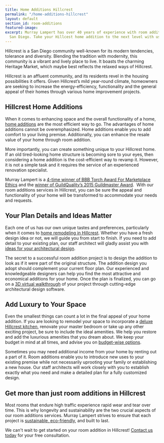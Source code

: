 ```yaml
---
title: Home Additions Hillcrest
permalink: "/home-additions-hillcrest"
layout: default
section_id: room-additions
featured-image: 
excerpt: Murray Lampert has over 40 years of experience with room additions in Hillcrest,
  San Diego. Take your Hillcest home addition to the next level with us.
---
```


Hillcrest is a San Diego community well-known for its modern tendencies, tolerance and diversity. Blending the tradition with modernity, this community is a vibrant and lively place to live. It boasts the charming Heritage Market, which maybe best reflects the relaxed ways of Hillcrest.

Hillcrest is an affluent community, and its residents revel in the housing possibilities it offers. Given Hillcrest’s mild year-round climate, homeowners are seeking to increase the energy-efficiency, functionality and the general appeal of their homes through various home improvement projects.

## Hillcrest Home Additions

When it comes to enhancing space and the overall functionality of a home, [home additions](/san-diego-room-additions) are the most efficient way to go. The advantages of home additions cannot be overemphasized. Home additions enable you to add comfort to your living premise. Additionally, you can enhance the resale value of your home through room addition.

More importantly, you can create something unique to your Hillcrest home. If an old tired-looking home structure is becoming sore to your eyes, then considering a home addition is the cost-efficient way to revamp it. However, it is not a simple task and it requires the service of an experienced renovation specialist.

Murray Lampert is a [4-time winner of BBB Torch Award For Marketplace Ethics](/another-better-business-bureau-torch-award/) and the [winner of GuildQuality’s 2015 Guildmaster Award](/murray-lampert-recognized-among-north-americas-best).  With our room additions services in Hillcrest, you can be sure the appeal and functionality of your home will be transformed to accommodate your needs and requests.

## Your Plan Details and Ideas Matter

Each one of us has our own unique tastes and preferences, particularly when it comes to [home remodeling in Hillcrest](/service-locations/hillcrest-design-build-and-remodel-services/). Whether you have a fresh design idea or not, we will guide you from start to finish. If you need to add detail to your existing plan, our staff architect will gladly assist you with [ideas for your architectural design](/san-diego-architectural-design-services/).

The secret to a successful room addition project is to design the addition to look as if it were part of the original structure. The addition design you adopt should complement your current floor plan. Our experienced and knowledgeable designers can help you find the most attractive and economical additions for your home. Once the plan is finalized, you can go on a [3D virtual walkthrough](/3d-architectural-rendering-services) of your project through cutting-edge architectural design software.

## Add Luxury to Your Space

Even the smallest things can count a lot in the final appeal of your home addition. If you are looking to remodel your space to incorporate a [deluxe Hillcrest kitchen](/kitchen-remodeling-hillcrest), renovate your master bedroom or take up any other exciting project, be sure to include the ideal amenities. We help you restore and add the luxurious amenities that you dream about. We keep your budget in mind at all times, and advise you on [budget-wise options](/infographic-luxury-living-cost-vs-value-home-improvements-2).

Sometimes you may need additional income from your home by renting out a part of it. Room additions enable you to introduce new uses to your existing premise while not necessarily uprooting your family or establishing a new house. Our staff architects will work closely with you to establish exactly what you need and make a detailed plan for a fully customized design.

## Get more than just room additions in Hillcrest

Most rooms that endure high traffic experience rapid wear and tear over time. This is why longevity and sustainability are the two crucial aspects of our room additions services. Murray Lampert strives to ensure that each project is [sustainable, eco-friendly](/san-diego-green-home-construction), and built to last.

We can't wait to get started on your room addition in Hillcrest! [Contact us today](#quick-contact) for your free consultation.

